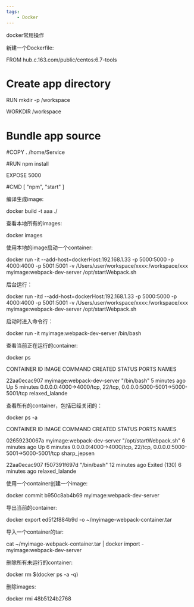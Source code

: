 ```yaml
---
tags:
    - Docker
---
```


docker常用操作

新建一个Dockerfile:



FROM hub.c.163.com/public/centos:6.7-tools



# Create app directory

RUN mkdir -p /workspace

WORKDIR /workspace



# Bundle app source

#COPY . /home/Service

#RUN npm install



EXPOSE 5000

#CMD [ "npm", "start" ]



编译生成image:

docker build -t aaa ./



查看本地所有的images:

docker images



使用本地的image启动一个container:

docker run -it --add-host=dockerHost:192.168.1.33 -p 5000:5000 -p 4000:4000 -p 5001:5001 -v /Users/user/workspace/xxxx:/workspace/xxx myimage:webpack-dev-server /opt/startWebpack.sh

后台运行：

docker run -itd --add-host=dockerHost:192.168.1.33 -p 5000:5000 -p 4000:4000 -p 5001:5001 -v /Users/user/workspace/xxxx:/workspace/xxx myimage:webpack-dev-server /opt/startWebpack.sh

启动时进入命令行：

docker run -it myimage:webpack-dev-server  /bin/bash



查看当前正在运行的container:

docker ps

CONTAINER ID        IMAGE                             COMMAND             CREATED             STATUS              PORTS                                                              NAMES

22aa0ecac907        myimage:webpack-dev-server   "/bin/bash"         5 minutes ago       Up 5 minutes        0.0.0.0:4000->4000/tcp, 22/tcp, 0.0.0.0:5000-5001->5000-5001/tcp   relaxed_lalande



查看所有的container，包括已经关闭的：

docker ps -a

CONTAINER ID        IMAGE                             COMMAND                  CREATED             STATUS                        PORTS                                                              NAMES

02659230067a        myimage:webpack-dev-server   "/opt/startWebpack.sh"   6 minutes ago       Up 6 minutes                  0.0.0.0:4000->4000/tcp, 22/tcp, 0.0.0.0:5000-5001->5000-5001/tcp   sharp_jepsen

22aa0ecac907        f507391f697d                      "/bin/bash"              12 minutes ago      Exited (130) 6 minutes ago                                                                       relaxed_lalande



使用一个container创建一个image:

docker commit b950c8ab4b69 myimage:webpack-dev-server



导出当前的container:

docker export  ed5f2f884b9d -o  ~/myimage-webpack-container.tar



导入一个container的tar:

cat ~/myimage-webpack-container.tar | docker import - myimage:webpack-dev-server



删除所有未运行的container:

docker rm $(docker ps -a -q)



删除images:

docker rmi 48b5124b2768

